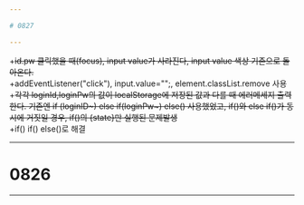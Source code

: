 ```yaml
---

# 0827

---
```


+~~id.pw 클릭했을 때(focus), input value가 사라진다, input value 색상 기존으로 돌아온다.~~  
 +addEventListener("click"), input.value="";, element.classList.remove 사용  
+~~각각 loginId,loginPw의 값이 localStorage에 저장된 값과 다를 때 에러메세지 출력한다. 기존엔 if (loginID~) else if(loginPw~) else() 사용했었고, if()와 else if()가 동시에 거짓일 경우, if()의 {state}만 실행된 문제발생~~  
 +if() if() else()로 해결

---

# 0826

---
